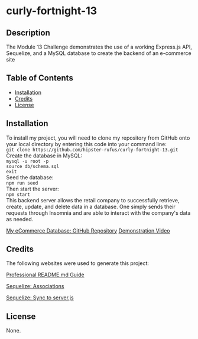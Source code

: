 # curly-fortnight-13

## Description
The Module 13 Challenge demonstrates the use of a working Express.js API, Sequelize, and a MySQL database to create the backend of an e-commerce site

## Table of Contents
- [Installation](#installation)
- [Credits](#credits)
- [License](#license)

## Installation
To install my project, you will need to clone my repository from GitHub onto your local directory by entering this code into your command line: <br>
`git clone https://github.com/hipster-rufus/curly-fortnight-13.git` <br>
Create the database in MySQL: <br>
`mysql -u root -p` <br>
`source db/schema.sql` <br>
`exit` <br>
Seed the database: <br>
`npm run seed` <br>
Then start the server: <br>
`npm start` <br>
This backend server allows the retail company to successfully retrieve, create, update, and delete data in a database. One simply sends their requests through Insomnia and are able to interact with the company's data as needed.

[My eCommerce Database: GitHub Repository](https://github.com/hipster-rufus/curly-fortnight-13)
[Demonstration Video]()

## Credits
The following websites were used to generate this project:

[Professional README.md Guide](https://coding-boot-camp.github.io/full-stack/github/professional-readme-guide)

[Sequelize: Associations](https://sequelize.org/docs/v6/advanced-association-concepts/advanced-many-to-many/#specifying-attributes-from-the-through-table)

[Sequelize: Sync to server.js](https://www.digitalocean.com/community/tutorials/how-to-use-sequelize-with-node-js-and-mysql)

## License
None.
